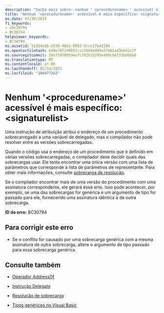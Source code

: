 ```yaml
---
description: "Saiba mais sobre: nenhum ' <procedurename> ' acessível é mais específico: <signaturelist>"
title: "Nenhum '<procedurename>' acessível é mais específico: <signaturelist>"
ms.date: 07/20/2015
f1_keywords:
- vbc30794
- BC30794
helpviewer_keywords:
- BC30794
ms.assetid: 51d54cbb-b530-4661-9952-5ccc17e4220b
ms.openlocfilehash: 6d9e78f199b51ccc2694d489e27bb1a43bbd2c2f
ms.sourcegitcommit: 10e719780594efc781b15295e499c66f316068b8
ms.translationtype: MT
ms.contentlocale: pt-BR
ms.lasthandoff: 02/14/2021
ms.locfileid: "100477262"
---
```

# <a name="no-accessible-procedurename-is-most-specific-signaturelist"></a>Nenhum '\<procedurename>' acessível é mais específico: \<signaturelist>

Uma instrução de atribuição atribui o endereço de um procedimento sobrecarregado a uma variável de delegado, mas o compilador não pode resolver entre as versões sobrecarregadas.  
  
 Quando o código usa o endereço de um procedimento que é definido em várias versões sobrecarregadas, o compilador deve decidir quais das sobrecargas usar. Ele tenta encontrar uma única versão com uma lista de parâmetros que corresponde à lista de parâmetros de representante. Para obter mais informações, consulte [sobrecarga de resolução](../programming-guide/language-features/procedures/overload-resolution.md).  
  
 Se o compilador encontrar mais de uma versão do procedimento com uma assinatura correspondente, ele gerará esse erro. Isso pode acontecer, por exemplo, se uma das sobrecargas for genérica e um argumento de tipo for passado para ele, fornecendo uma assinatura idêntica à de outra sobrecarga.  
  
 **ID do erro:** BC30794  
  
## <a name="to-correct-this-error"></a>Para corrigir este erro  
  
- Se o conflito for causado por uma sobrecarga genérica com a mesma assinatura de outra sobrecarga, altere o argumento de tipo passado para essa sobrecarga genérica.  
  
## <a name="see-also"></a>Consulte também

- [Operador AddressOf](../language-reference/operators/addressof-operator.md)
- [Instrução Delegate](../language-reference/statements/delegate-statement.md)

- [Resolução de sobrecarga](../programming-guide/language-features/procedures/overload-resolution.md)
- [Tipos genéricos no Visual Basic](../programming-guide/language-features/data-types/generic-types.md)
